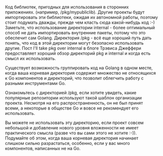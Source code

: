 Код библиотек, пригодных для использования в сторонних приложениях. 
(например, /pkg/mypubliclib). Другие проекты будут импортировать эти библиотеки, ожидая их 
автономной работы, поэтому стоит подумать дважды, прежде чем класть сюда какой-нибудь код :-)
Заметьте, что использование директории internal - более оптимальный способ не дать импортировать
внутренние пакеты, потому что это обеспечит сам Golang. Директория /pkg - всё еще хороший путь
дать понять, что код в этой директории могут безопасно использовать другие. Пост I'll take pkg
over internal в блоге Трэвиса Джеффери предоставляет хороший обзор директорий pkg и internal и 
когда есть смысл их использовать.

Существует возможность группировать код на Golang в одном месте, когда ваша корневая директория
содержит множество не относящихся к Go компонентов и директорий, что позволит облегчить работу
с разными инструментами Go.

Ознакомьтесь с директорией /pkg, если хотите увидеть, какие популярные репозитории используют 
такой шаблон организации проекта. Несмотря на его распространенность, он не был принят всеми, 
а некоторые в обществе Go и вовсе не рекомендует его использовать.

Вы можете не использовать эту директорию, если проект совсем небольшой и добавление нового 
уровня вложенности не имеет практического смысла (разве что вы сами этого не хотите :-)).
Подумайте об этом, когда ваша корневая директория начинает слишком сильно разрастаться, 
особенно, если у вас много компонентов, написанных не на Go.